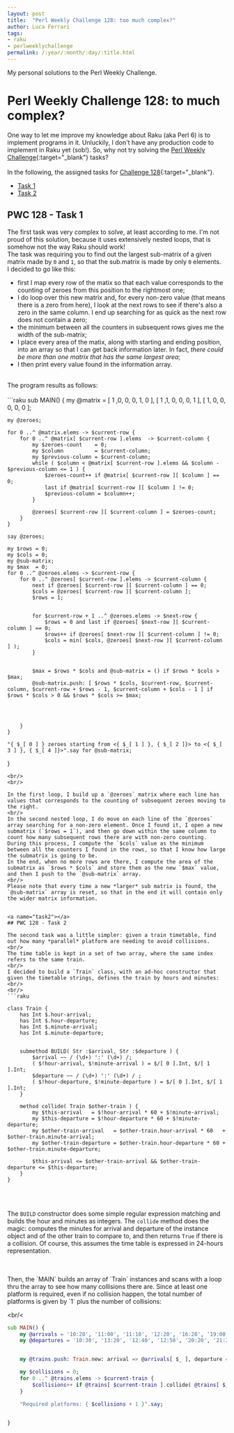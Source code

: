 ```yaml
---
layout: post
title:  "Perl Weekly Challenge 128: too much complex?"
author: Luca Ferrari
tags:
- raku
- perlweeklychallenge
permalink: /:year/:month/:day/:title.html
---
```

My personal solutions to the Perl Weekly Challenge.

# Perl Weekly Challenge 128: to much complex?

One way to let me improve my knowledge about Raku (aka Perl 6) is to implement programs in it.
Unluckily, I don't have any production code to implement in Raku yet (sob!).
So, why not try solving the [Perl Weekly Challenge](https://perlweeklychallenge.org/){:target="_blank"} tasks?
<br/>
<br/>
In the following, the assigned tasks for [Challenge 128](https://perlweeklychallenge.org/blog/perl-weekly-challenge-0128/){:target="_blank"}.
<br/>
- [Task 1](#task1)
- [Task 2](#task2)



<a name="task1"></a>
## PWC 128 - Task 1

The first task was very complex to solve, at least according to me. I'm not proud of this solution, because it uses extensively nested loops, that is somehow not the way Raku should work!
<br/>
The task was requiring you to find out the largest sub-matrix of a given matrix made by `0` and `1`, so that the sub.matrix is made by only `0` elements.
<br/>
I decided to go like this:
- first I map every row of the matix so that each value corresponds to the counting of zeroes from this position to the rightmost one;
- I do loop over this new matrix and, for every non-zero value (that means there is a zero from here), I look at the next rows to see if there's also a zero in the same column. I end up searching for as quick as the next row does not contain a zero;
- the minimum between all the counters in subsequent rows gives me the width of the sub-matrix;
- I place every area of the matix, along with starting and ending position, into an array so that I can get back information later. In fact, *there could be more than one matrix that has the same largest area*;
- I then print every value found in the information array.

<br/>
The program results as follows:


<br/>
<br/>
```raku
sub MAIN() {
    my @matrix = [ 1 ,0, 0, 0, 1, 0 ],
                 [ 1 ,1, 0, 0, 0, 1 ],
                 [ 1, 0, 0, 0, 0, 0 ];

    my @zeroes;

    for 0 ..^ @matrix.elems -> $current-row {
        for 0 ..^ @matrix[ $current-row ].elems  -> $current-column {
            my $zeroes-count    = 0;
            my $column          = $current-column;
            my $previous-column = $current-column;
            while ( $column < @matrix[ $current-row ].elems && $column - $previous-column <= 1 ) {
                $zeroes-count++ if @matrix[ $current-row ][ $column ] == 0;
                last if @matrix[ $current-row ][ $column ] != 0;
                $previous-column = $column++;
            }

            @zeroes[ $current-row ][ $current-column ] = $zeroes-count;
        }
    }

    say @zeroes;

    my $rows = 0;
    my $cols = 0;
    my @sub-matrix;
    my $max  = 0;
    for 0 ..^ @zeroes.elems -> $current-row {
        for 0 ..^ @zeroes[ $current-row ].elems -> $current-column {
            next if @zeroes[ $current-row ][ $current-column ] == 0;
            $cols = @zeroes[ $current-row ][ $current-column ];
            $rows = 1;


            for $current-row + 1 ..^ @zeroes.elems -> $next-row {
                $rows = 0 and last if @zeroes[ $next-row ][ $current-column ] == 0;
                $rows++ if @zeroes[ $next-row ][ $current-column ] != 0;
                $cols = min( $cols, @zeroes[ $next-row ][ $current-column ] );
            }


            $max = $rows * $cols and @sub-matrix = () if $rows * $cols > $max;
            @sub-matrix.push: [ $rows * $cols, $current-row, $current-column, $current-row + $rows - 1, $current-column + $cols - 1 ] if $rows * $cols > 0 && $rows * $cols >= $max;




        }
    }

    "{ $_[ 0 ] } zeroes starting from <{ $_[ 1 ] }, { $_[ 2 ]}> to <{ $_[ 3 ] }, { $_[ 4 ]}>".say for @sub-matrix;




}
```
<br/>
<br/>

In the first loop, I build up a `@zeroes` matrix where each line has values that corresponds to the counting of subsequent zeroes moving to the right.
<br/>
In the second nested loop, I do move on each line of the `@zeroes` array searching for a non-zero element. Once I found it, I open a new submatrix (`$rows = 1`), and then go down within the same column to count how many subsequent rows there are with non-zero counting. During this process, I compute the `$cols` value as the minimum between all the counters I found in the rows, so that I know how large the submatrix is going to be.
In the end, when no more rows are there, I compute the area of the submatrix as `$rows * $cols` and store them as the new `$max` value, and then I push to the `@sub-matrix` array.
<br/>
Please note that every time a new *larger* sub matrix is found, the `@sub-matrix` array is reset, so that in the end it will contain only the wider matrix information.


<a name="task2"></a>
## PWC 128 - Task 2

The second task was a little simpler: given a train timetable, find out how many *parallel* platform are needing to avoid collisions.
<br/>
The time table is kept in a set of two array, where the same index refers to the same train.
<br/>
I decided to build a `Train` class, with an ad-hoc constructor that given the timetable strings, defines the train by hours and minutes:
<br/>
<br/>
```raku

class Train {
    has Int $.hour-arrival;
    has Int $.hour-departure;
    has Int $.minute-arrival;
    has Int $.minute-departure;


    submethod BUILD( Str :$arrival, Str :$departure ) {
        $arrival ~~ / (\d+) ':' (\d+) /;
        ( $!hour-arrival, $!minute-arrival ) = $/[ 0 ].Int, $/[ 1 ].Int;
        $departure ~~ / (\d+) ':' (\d+) / ;
        ( $!hour-departure, $!minute-departure ) = $/[ 0 ].Int, $/[ 1 ].Int;
    }

    method collide( Train $other-train ) {
        my $this-arrival   = $!hour-arrival * 60 + $!minute-arrival;
        my $this-departure = $!hour-departure * 60 + $!minute-departure;
        my $other-train-arrival   = $other-train.hour-arrival * 60   + $other-train.minute-arrival;
        my $other-train-departure = $other-train.hour-departure * 60 + $other-train.minute-departure;

        $this-arrival <= $other-train-arrival && $other-train-departure <= $this-departure;
    }
}

```
<br/>
<br/>

The `BUILD` constructor does some simple regular expression matching and builds the hour and minutes as integers.
The `collide` method does the magic: computes the minutes for arrival and departure of the instance object and of the other train to compare to, and then returns `True` if there is a collision. Of course, this assumes the time table is expressed in 24-hours representation.

<br/>
<br/>
Then, the `MAIN` builds an array of `Train` instances and scans with a loop thru the array to see how many collisions there are. Since at least one platform is required, even if no collision happen, the total number of platforms is given by `1` plus the number of collisions:


<br/<
<br/>
```raku
sub MAIN() {
    my @arrivals = '10:20', '11:00', '11:10', '12:20', '16:20', '19:00';
    my @departures = '10:30', '13:20', '12:40', '12:50', '20:20', '21:20';


    my @trains.push: Train.new: arrival => @arrivals[ $_ ], departure => @departures[ $_ ] for 0 ..^ @arrivals.elems;

    my $collisions = 0;
    for 0 ..^ @trains.elems -> $current-train {
        $collisions++ if @trains[ $current-train ].collide( @trains[ $_ ] ) for $current-train + 1 ..^ @trains.elems;
    }

    "Required platforms: { $collisions + 1 }".say;


}

```


<br/>
<br/>
